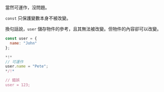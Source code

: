 當然可運作，沒問題。

`const` 只保護變數本身不被改變。

換句話說，`user` 儲存物件的參考，且其無法被改變。但物件的內容卻可以改變。

```js run
const user = {
  name: "John"
};

*!*
// 可運作
user.name = "Pete";
*/!*

// 錯誤
user = 123;
```

